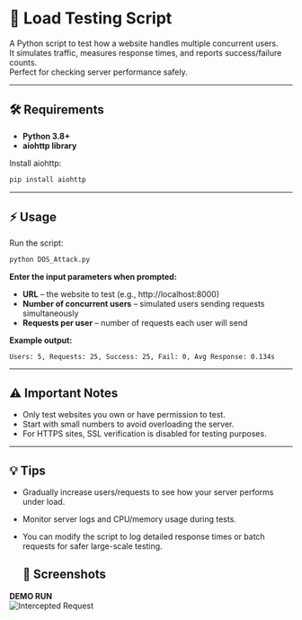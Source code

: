 # 🚀 Load Testing Script

A Python script to test how a website handles multiple concurrent users.  
It simulates traffic, measures response times, and reports success/failure counts.  
Perfect for checking server performance safely.

---

## 🛠️ Requirements

- **Python 3.8+**  
- **aiohttp library**

Install aiohttp:  
```bash
pip install aiohttp
```

---

## ⚡ Usage

Run the script:  
```bash
python DOS_Attack.py
```

**Enter the input parameters when prompted:**  
- **URL** – the website to test (e.g., http://localhost:8000)  
- **Number of concurrent users** – simulated users sending requests simultaneously  
- **Requests per user** – number of requests each user will send  

**Example output:**  
```
Users: 5, Requests: 25, Success: 25, Fail: 0, Avg Response: 0.134s
```

---

## ⚠️ Important Notes

- Only test websites you own or have permission to test.  
- Start with small numbers to avoid overloading the server.  
- For HTTPS sites, SSL verification is disabled for testing purposes.  

---

## 💡 Tips

- Gradually increase users/requests to see how your server performs under load.  
- Monitor server logs and CPU/memory usage during tests.  
- You can modify the script to log detailed response times or batch requests for safer large-scale testing.

  ## 📸 Screenshots

 **DEMO RUN**  
 ![Intercepted Request]()
